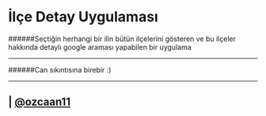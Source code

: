 # İlçe Detay Uygulaması


######Seçtiğin herhangi bir ilin bütün ilçelerini gösteren ve bu ilçeler hakkında detaylı google araması yapabilen bir uygulama

---------


######Can sıkıntısına birebir :)

----------------------

| [@ozcaan11](https://www.twitter.com/ozcaan11)
----
